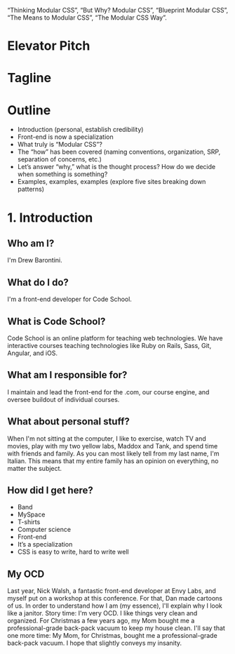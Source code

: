 “Thinking Modular CSS”, “But Why? Modular CSS”, “Blueprint Modular CSS”, “The Means to Modular CSS”, “The Modular CSS Way”.

# Elevator Pitch

# Tagline

# Outline
- Introduction (personal, establish credibility)
- Front-end is now a specialization
- What truly is “Modular CSS”?
- The “how” has been covered (naming conventions, organization, SRP, separation of concerns, etc.)
- Let’s answer “why,” what is the thought process? How do we decide when something is something?
- Examples, examples, examples (explore five sites breaking down patterns)

# 1. Introduction

## Who am I?
I'm Drew Barontini. 

## What do I do?
I'm a front-end developer for Code School.

## What is Code School?

Code School is an online platform for teaching web technologies. We have interactive courses teaching technologies like Ruby on Rails, Sass, Git, Angular, and iOS.

## What am I responsible for?
I maintain and lead the front-end for the .com, our course engine, and oversee buildout of individual courses.

## What about personal stuff?
When I'm not sitting at the computer, I like to exercise, watch TV and movies, play with my two yellow labs, Maddox and Tank, and spend time with friends and family. As you can most likely tell from my last name, I'm Italian. This means that my entire family has an opinion on everything, no matter the subject.

## How did I get here?
- Band
- MySpace
- T-shirts
- Computer science
- Front-end
- It’s a specialization
- CSS is easy to write, hard to write well

## My OCD
Last year, Nick Walsh, a fantastic front-end developer at Envy Labs, and myself put on a workshop at this conference. For that, Dan made cartoons of us. In order to understand how I am (my essence), I'll explain why I look like a janitor. Story time: I'm very OCD. I like things very clean and organized. For Christmas a few years ago, my Mom bought me a professional-grade back-pack vacuum to keep my house clean. I'll say that one more time: My Mom, for Christmas, bought me a professional-grade back-pack vacuum. I hope that slightly conveys my insanity.